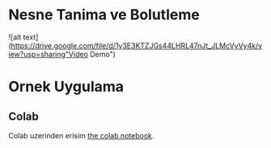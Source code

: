 # Nesne Tanima ve Bolutleme

![alt text](https://drive.google.com/file/d/1y3E3KTZJGs44LHRL47nJt_JLMcVyVy4k/view?usp=sharing"Video Demo")




# Ornek Uygulama
## Colab
Colab uzerinden erisim  [the colab notebook](https://colab.research.google.com/drive/1NT5InAljpJroLBW44TObneislSnQmyz5).
